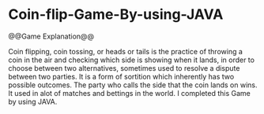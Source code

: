 # Coin-flip-Game-By-using-JAVA
@@Game Explanation@@

Coin flipping, coin tossing, or heads or tails is the practice of throwing a coin in the air and checking which side is showing when it lands, in order to choose between two alternatives, sometimes used to resolve a dispute between two parties. It is a form of sortition which inherently has two possible outcomes. The party who calls the side that the coin lands on wins.
It used in alot of matches and bettings in the world.
I completed this Game by using JAVA.
